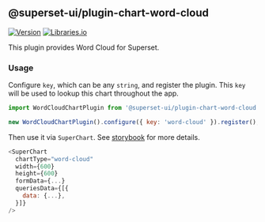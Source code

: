 <!--
Licensed to the Apache Software Foundation (ASF) under one
or more contributor license agreements.  See the NOTICE file
distributed with this work for additional information
regarding copyright ownership.  The ASF licenses this file
to you under the Apache License, Version 2.0 (the
"License"); you may not use this file except in compliance
with the License.  You may obtain a copy of the License at

  http://www.apache.org/licenses/LICENSE-2.0

Unless required by applicable law or agreed to in writing,
software distributed under the License is distributed on an
"AS IS" BASIS, WITHOUT WARRANTIES OR CONDITIONS OF ANY
KIND, either express or implied.  See the License for the
specific language governing permissions and limitations
under the License.
-->

## @superset-ui/plugin-chart-word-cloud

[![Version](https://img.shields.io/npm/v/@superset-ui/plugin-chart-word-cloud.svg?style=flat)](https://www.npmjs.com/package/@superset-ui/plugin-chart-word-cloud)
[![Libraries.io](https://img.shields.io/librariesio/release/npm/%40superset-ui%2Fplugin-chart-word-cloud?style=flat)](https://libraries.io/npm/@superset-ui%2Fplugin-chart-word-cloud)

This plugin provides Word Cloud for Superset.

### Usage

Configure `key`, which can be any `string`, and register the plugin. This `key` will be used to
lookup this chart throughout the app.

```js
import WordCloudChartPlugin from '@superset-ui/plugin-chart-word-cloud';

new WordCloudChartPlugin().configure({ key: 'word-cloud' }).register();
```

Then use it via `SuperChart`. See
[storybook](https://apache-superset.github.io/superset-ui-plugins/?selectedKind=plugin-chart-word-cloud)
for more details.

```js
<SuperChart
  chartType="word-cloud"
  width={600}
  height={600}
  formData={...}
  queriesData={[{
    data: {...},
  }]}
/>
```
